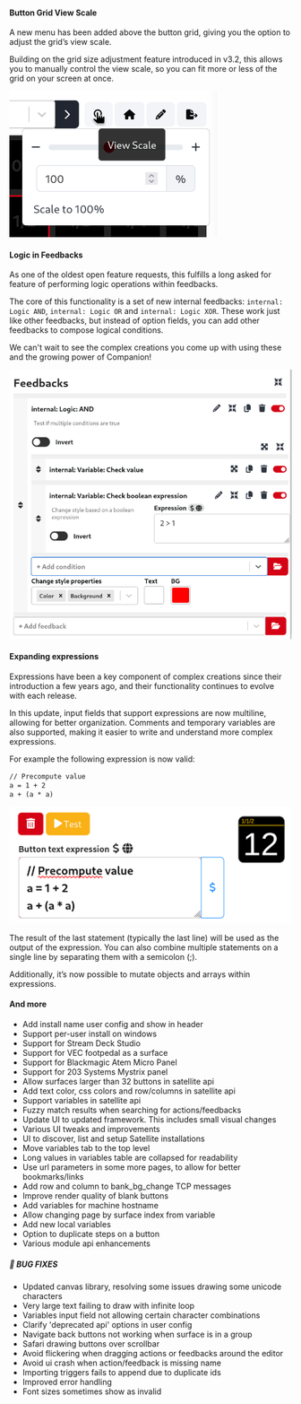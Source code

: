 #### Button Grid View Scale

A new menu has been added above the button grid, giving you the option to adjust the grid’s view scale.

Building on the grid size adjustment feature introduced in v3.2, this allows you to manually control the view scale, so you can fit more or less of the grid on your screen at once.

![Grid View Scale](v3-4-0/grid-view-scale.png?raw=true 'Grid View Scale')



#### Logic in Feedbacks

As one of the oldest open feature requests, this fulfills a long asked for feature of performing logic operations within feedbacks.

The core of this functionality is a set of new internal feedbacks: `internal: Logic AND`, `internal: Logic OR` and `internal: Logic XOR`.
These work just like other feedbacks, but instead of option fields, you can add other feedbacks to compose logical conditions.

We can't wait to see the complex creations you come up with using these and the growing power of Companion!

![Logic Feedbacks](v3-4-0/logic-feedbacks.png?raw=true 'Logic Feedbacks')


#### Expanding expressions

Expressions have been a key component of complex creations since their introduction a few years ago, and their functionality continues to evolve with each release.

In this update, input fields that support expressions are now multiline, allowing for better organization. Comments and temporary variables are also supported, making it easier to write and understand more complex expressions.

For example the following expression is now valid:
```
// Precompute value
a = 1 + 2
a + (a * a)
```

![Multiline expression](v3-4-0/multiline-expression.png?raw=true 'Multiline expression')

The result of the last statement (typically the last line) will be used as the output of the expression. You can also combine multiple statements on a single line by separating them with a semicolon (;).

Additionally, it’s now possible to mutate objects and arrays within expressions.


#### And more

- Add install name user config and show in header
- Support per-user install on windows
- Support for Stream Deck Studio
- Support for VEC footpedal as a surface
- Support for Blackmagic Atem Micro Panel
- Support for 203 Systems Mystrix panel
- Allow surfaces larger than 32 buttons in satellite api
- Add text color, css colors and row/columns in satellite api
- Support variables in satellite api
- Fuzzy match results when searching for actions/feedbacks
- Update UI to updated framework. This includes small visual changes
- Various UI tweaks and improvements
- UI to discover, list and setup Satellite installations
- Move variables tab to the top level
- Long values in variables table are collapsed for readability
- Use url parameters in some more pages, to allow for better bookmarks/links
- Add row and column to bank_bg_change TCP messages
- Improve render quality of blank buttons
- Add variables for machine hostname
- Allow changing page by surface index from variable
- Add new local variables
- Option to duplicate steps on a button
- Various module api enhancements

##### 🐞 BUG FIXES

- Updated canvas library, resolving some issues drawing some unicode characters
- Very large text failing to draw with infinite loop
- Variables input field not allowing certain character combinations
- Clarify 'deprecated api' options in user config
- Navigate back buttons not working when surface is in a group
- Safari drawing buttons over scrollbar
- Avoid flickering when dragging actions or feedbacks around the editor
- Avoid ui crash when action/feedback is missing name
- Importing triggers fails to append due to duplicate ids
- Improved error handling
- Font sizes sometimes show as invalid
